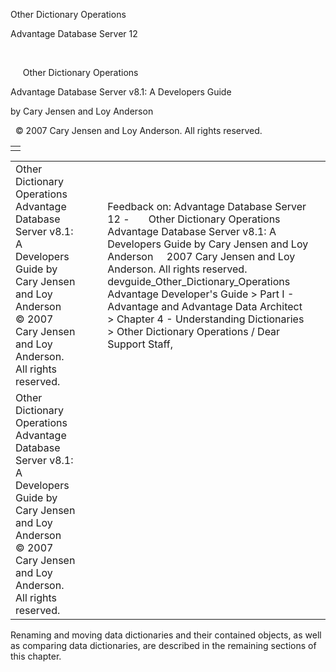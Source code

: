 Other Dictionary Operations




Advantage Database Server 12  

 

     Other Dictionary Operations

Advantage Database Server v8.1: A Developers Guide

by Cary Jensen and Loy Anderson

  © 2007 Cary Jensen and Loy Anderson. All rights reserved.

|  |
| --- |
|  |

|  |  |  |  |  |
| --- | --- | --- | --- | --- |
| Other Dictionary Operations  Advantage Database Server v8.1: A Developers Guide  by Cary Jensen and Loy Anderson    © 2007 Cary Jensen and Loy Anderson. All rights reserved. |  |  | Feedback on: Advantage Database Server 12 -       Other Dictionary Operations Advantage Database Server v8.1: A Developers Guide by Cary Jensen and Loy Anderson     2007 Cary Jensen and Loy Anderson. All rights reserved. devguide\_Other\_Dictionary\_Operations Advantage Developer's Guide > Part I - Advantage and Advantage Data Architect > Chapter 4 - Understanding Dictionaries > Other Dictionary Operations / Dear Support Staff, |  |
| Other Dictionary Operations  Advantage Database Server v8.1: A Developers Guide  by Cary Jensen and Loy Anderson    © 2007 Cary Jensen and Loy Anderson. All rights reserved. |  |  |  |  |

Renaming and moving data dictionaries and their contained objects, as well as comparing data dictionaries, are described in the remaining sections of this chapter.